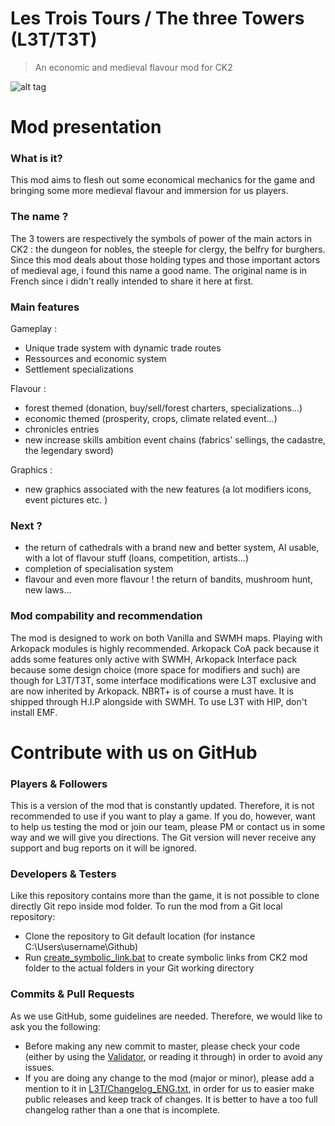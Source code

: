 # Les Trois Tours / The three Towers (L3T/T3T)

> An economic and medieval flavour mod for CK2 

![alt tag](http://i789.photobucket.com/albums/yy174/ArKoG/CK2%20-%20Les%20%20Trois%20Tours/logo_L3T_forum_zpsjwachfud.png)

# Mod presentation

### What is it?

This mod aims to flesh out some economical mechanics for the game and bringing some more medieval flavour and immersion for us players.

### The name ?

The 3 towers are respectively the symbols of power of the main actors in CK2 : the dungeon for nobles, the steeple for clergy, the belfry for burghers.
Since this mod deals about those holding types and those important actors of medieval age, i found this name a good name. The original name is in French since i didn't really intended to share it here at first.

### Main features

Gameplay :
- Unique trade system with dynamic trade routes
- Ressources and economic system
- Settlement specializations

Flavour :
- forest themed (donation, buy/sell/forest charters, specializations...)
- economic themed (prosperity, crops, climate related event...)
- chronicles entries
- new increase skills ambition event chains (fabrics' sellings, the cadastre, the legendary sword)

Graphics :
- new graphics associated with the new features (a lot modifiers icons, event pictures etc. )

### Next ?
- the return of cathedrals with a brand new and better system, AI usable, with a lot of flavour stuff (loans, competition, artists...)
- completion of specialisation system
- flavour and even more flavour ! the return of bandits, mushroom hunt, new laws...

### Mod compability and recommendation

The mod is designed to work on both Vanilla and SWMH maps.
Playing with Arkopack modules is highly recommended. Arkopack CoA pack because it adds some features only active with SWMH, Arkopack Interface pack because some design choice (more space for modifiers and such) are though for L3T/T3T, some interface modifications were L3T exclusive and are now inherited by Arkopack.
NBRT+ is of course a must have. It is shipped through H.I.P alongside with SWMH.
To use L3T with HIP, don't install EMF.

# Contribute with us on GitHub

### Players & Followers

This is a version of the mod that is constantly updated. Therefore, it is not recommended to use if you want to play a game. 
If you do, however, want to help us testing the mod or join our team, please PM or contact us in some way and we will give you directions. 
The Git version will never receive any support and bug reports on it will be ignored.


### Developers & Testers

Like this repository contains more than the game, it is not possible to clone directly Git repo inside mod folder.
To run the mod from a Git local repository:
- Clone the repository to Git default location (for instance C:\Users\username\Github\)
- Run [create_symbolic_link.bat](create_symbolic_link.bat) to create symbolic links from CK2 mod folder to the actual folders in your Git working directory

### Commits & Pull Requests

As we use GitHub, some guidelines are needed. Therefore, we would like to ask you the following: 
- Before making any new commit to master, please check your code (either by using the [Validator](http://forum.paradoxplaza.com/forum/showthread.php?597480-The-Validator-Find-errors-quickly-and-with-minimal-pain!/page75), or reading it through) in order to avoid any issues.
- If you are doing any change to the mod (major or minor), please add a mention to it in [L3T/Changelog_ENG.txt](L3T/Changelog_ENG.txt), in order for us to easier make public releases and keep track of changes. 
It is better to have a too full changelog rather than a one that is incomplete.
